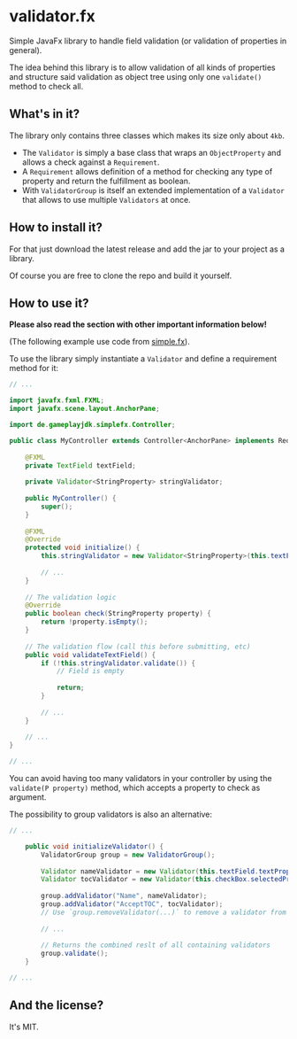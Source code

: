 # validator.fx

Simple JavaFx library to handle field validation (or validation of properties in general).

The idea behind this library is to allow validation of all kinds of properties and structure said validation as object tree using only one `validate()` method to check all.

## What's in it?

The library only contains three classes which makes its size only about `4kb`.

 - The `Validator` is simply a base class that wraps an `ObjectProperty` and allows a check against a `Requirement`.
 - A `Requirement` allows definition of a method for checking any type of property and return the fulfillment as boolean.
 - With `ValidatorGroup` is itself an extended implementation of a `Validator` that allows to use multiple `Validators` at once.

## How to install it?

For that just download the latest release and add the jar to your project as a library.

Of course you are free to clone the repo and build it yourself.

## How to use it?

**Please also read the section with other important information below!**

(The following example use code from [simple.fx](https://github.com/GameplayJDK/simple.fx)).

To use the library simply instantiate a `Validator` and define a requirement method for it:

```java
// ...

import javafx.fxml.FXML;
import javafx.scene.layout.AnchorPane;

import de.gameplayjdk.simplefx.Controller;

public class MyController extends Controller<AnchorPane> implements Requirement<StringProperty> {
    
    @FXML
    private TextField textField;
    
    private Validator<StringProperty> stringValidator;
    
    public MyController() {
        super();
    }
    
    @FXML
    @Override
    protected void initialize() {
        this.stringValidator = new Validator<StringProperty>(this.textField.textProperty(), this);
        
        // ...
    }
    
    // The validation logic
    @Override
    public boolean check(StringProperty property) {
        return !property.isEmpty();
    }
    
    // The validation flow (call this before submitting, etc)
    public void validateTextField() {
        if (!this.stringValidator.validate()) {
            // Field is empty
            
            return;
        }
        
        // ...
    }
    
    // ...
}

// ...
```

You can avoid having too many validators in your controller by using the `validate(P property)` method, which accepts a property to check as argument.

The possibility to group validators is also an alternative:

```java
// ...

    public void initializeValidator() {
        ValidatorGroup group = new ValidatorGroup();
        
        Validator nameValidator = new Validator(this.textField.textProperty(), ...);
        Validator tocValidator = new Validator(this.checkBox.selectedProperty(), ...);
        
        group.addValidator("Name", nameValidator);
        group.addValidator("AcceptTOC", tocValidator);
        // Use `group.removeValidator(...)` to remove a validator from the group
        
        // ...
        
        // Returns the combined reslt of all containing validators
        group.validate();
    }

// ...
```

## And the license?

It's MIT.
